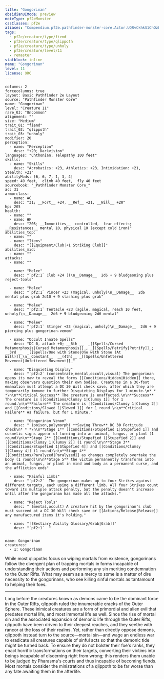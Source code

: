 ```yaml
---
title: "Gongorinan"
obsidianUIMode: preview
noteType: pf2eMonster
cssClasses: pf2e
aliases: "Compendium.pf2e.pathfinder-monster-core.Actor.UQRvCkhkS1ChOzLE" 
tags:
  - pf2e/creature/type/fiend
  - pf2e/creature/type/qlippoth
  - pf2e/creature/type/unholy
  - pf2e/creature/level/11
  - remaster
statblock: inline
name: "Gongorinan"
level: 11
license: ORC
---
```


```statblock
columns: 2
forcecolumns: true
layout: Basic Pathfinder 2e Layout
source: "Pathfinder Monster Core"
name: "Gongorinan"
level: "Creature 11"
rare_03: "Uncommon"
alignment: ""
size: "Medium"
trait_01: "fiend"
trait_02: "qlippoth"
trait_03: "unholy"
modifier: 20
perception:
  - name: "Perception"
    desc: "+20; Darkvision"
languages: "Chthonian; Telepathy 100 feet"
skills:
  - name: "Skills"
    desc: "Acrobatics: +23, Athletics: +23, Intimidation: +21, Stealth: +21"
abilityMods: [6, 6, 7, 1, 3, 4]
speed: 40 feet,  climb 40 feet,  fly 40 feet
sourcebook: "_Pathfinder Monster Core_"
ac: 31
armorclass:
  - name: AC
    desc: "31; __Fort__ +24, __Ref__ +21, __Will__ +20"
hp: 205
health:
  - name: ""
  - name: HP
    desc: "205; __Immunities__  controlled,  fear effects; __Resistances__ mental 10, physical 10 (except cold iron)"
abilities_top:
  - name: ""
  - name: "Items"
    desc: "[[Equipment/Club|+1 Striking Club]]"
abilities_mid:
  - name: ""
attacks:
  - name: ""

  - name: "Melee"
    desc: "`pf2:1` Club +24 ()\n__Damage__  2d6 + 9 bludgeoning plus reject-tools"

  - name: "Melee"
    desc: "`pf2:1` Pincer +23 (magical, unholy)\n__Damage__  2d6 mental plus grab 2d10 + 9 slashing plus grab"

  - name: "Melee"
    desc: "`pf2:1` Tentacle +23 (agile, magical, reach 10 feet, unholy)\n__Damage__  2d6 + 9 bludgeoning 2d6 mental"

  - name: "Melee"
    desc: "`pf2:1` Stinger +23 (magical, unholy)\n__Damage__  2d6 + 9 piercing plus gongorinan-venom"

  - name: "Occult Innate Spells"
    desc: "DC 0, attack +0; __6th __  _[[Spells/Cursed Metamorphosis|Cursed Metamorphosis]]_, _[[Spells/Petrify|Petrify]]_; __3rd __  _[[Spells/One with Stone|One with Stone (At Will)]]_\n__Constant__  __(4th)__ _[[Spells/Unfettered Movement|Unfettered Movement]]_"

  - name: "Disquieting Display"
    desc: "`pf2:2` (concentrate,mental,occult,visual) The gongorinan opens its maw to reveal the forms [[Conditions/Hidden|Hidden]] there, making observers question their own bodies. Creatures in a 30-foot emanation must attempt a DC 30 Will check save, after which they are temporarily immune to further Disquieting Displays for 1 minute.\n* * *\n\n**Critical Success** The creature is unaffected.\n\n**Success** The creature is [[Conditions/Clumsy 1|Clumsy 1]] for 1 round.\n\n**Failure** The creature is [[Conditions/Clumsy 1|Clumsy 2]] and [[Conditions/Slowed 1|Slowed 1]] for 1 round.\n\n**Critical Failure** As failure, but for 1 minute."

  - name: "Gongorinan Venom"
    desc: " (poison,polymorph) **Saving Throw** DC 30 Fortitude check\n* * *\n\n**Stage 1** [[Conditions/Stupefied 1|Stupefied 1]] and cosmetic signs appear of turning into an animal, fungus, or plant (1 round)\n\n**Stage 2** [[Conditions/Stupefied 1|Stupefied 2]] and [[Conditions/Clumsy 1|Clumsy 2]] (1 round)\n\n**Stage 3** [[Conditions/Stupefied 1|Stupefied 4]] and [[Conditions/Clumsy 1|Clumsy 4]] (1 round)\n\n**Stage 4** [[Conditions/Paralyzed|Paralyzed]] as changes completely overtake the body (1 round)\n\n**Stage 5** the victim permanently transforms into an animal, fungus, or plant in mind and body as a permanent curse, and the affliction ends"

  - name: "Painful Limbs"
    desc: "`pf2:2`  The gongorinan makes up to four Strikes against different targets, each using a different limb. All four Strikes count toward its multiple attack penalty, but the penalty doesn't increase until after the gongorinan has made all the attacks."

  - name: "Reject Tools"
    desc: " (mental,occult) A creature hit by the gongorinan's club must succeed at a DC 30 Will check save or [[Actions/Release|Release]] any manufactured items it's holding."

  - name: "[[Bestiary Ability Glossary/Grab|Grab]]"
    desc: "`pf2:1`  "
 
```

```encounter-table
name: Gongorinan
creatures:
  - 1: Gongorinan
```



While most qlippoths focus on wiping mortals from existence, gongorinans follow the divergent plan of trapping mortals in forms incapable of understanding their actions and performing any sin meriting condemnation to the Outer Rifts. What may seem as a mercy to some is a matter of dire necessity to the gongorinans, who see killing sinful mortals as tantamount to helping their foes.

* * *

Long before the creatures known as demons came to be the dominant force in the Outer Rifts, qlippoth ruled the innumerable cracks of the Outer Sphere. These inimical creatures are a form of primordial and alien evil that predates mortal life, and most immortal life as well. Since the rise of mortal sin and the associated expansion of demonic life through the Outer Rifts, qlippoth have been driven to their deepest reaches, and they seethe with rancor at the loss of their realms. Yet, rather than directly oppose demons, qlippoth instead turn to the source—mortal sin—and wage an endless war to eradicate all creatures capable of sinful acts so that the demonic tide might be turned back. To ensure they do not bolster their foe's ranks, they enact horrific transformations on their targets, converting their victims into beings incapable of discerning right from wrong; this renders them unable to be judged by Pharasma's courts and thus incapable of becoming fiends. Most mortals consider the ministrations of a qlippoth to be far worse than any fate awaiting them in the afterlife.
